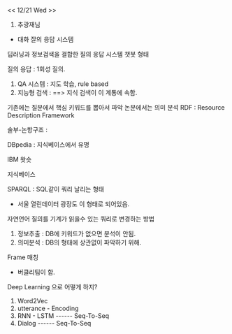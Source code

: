<< 12/21 Wed >>

1. 추광재님
- 대화 잘의 응답 시스템

딥러닝과 정보검색을 결합한 질의 응답 시스템
챗봇 형태

질의 응답 : 1회성 질의.
1) QA 시스템 : 지도 학습, rule based
2) 지능형 검색 :
==> 지식 검색이 이 계통에 속함.

기존에는 질문에서 핵심 키워드를 뽑아서 파악
논문에서는 의미 분석
RDF : Resource Description Framework

술부-논항구조 :

DBpedia : 지식베이스에서 유명

IBM 왓슷

지식베이스

SPARQL : SQL같이 쿼리 날리는 형태
- 서울 열린데이터 광장도 이 형태로 되어있음.

자연언어 질의를 기계가 읽을수 있는 쿼리로 변경하는 방법
1) 정보추출 : DB에 키워드가 없으면 분석이 안됨.
2) 의미분석 : DB의 형태에 상관없이 파악하기 위해.

Frame 매칭
- 버클리팀이 함.

Deep Learning 으로 어떻게 하지?
1) Word2Vec
2) utterance - Encoding
3) RNN - LSTM      ------ Seq-To-Seq
4) Dialog          ------ Seq-To-Seq
